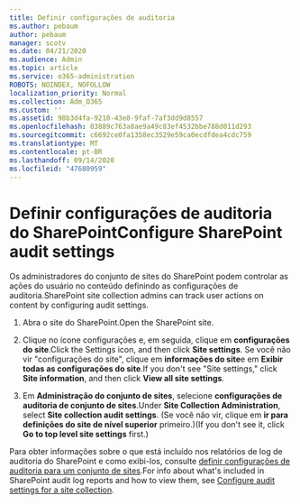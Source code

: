```yaml
---
title: Definir configurações de auditoria
ms.author: pebaum
author: pebaum
manager: scotv
ms.date: 04/21/2020
ms.audience: Admin
ms.topic: article
ms.service: o365-administration
ROBOTS: NOINDEX, NOFOLLOW
localization_priority: Normal
ms.collection: Adm_O365
ms.custom: ''
ms.assetid: 98b3d4fa-9210-43e8-9faf-7af3dd9d8557
ms.openlocfilehash: 03889c763a8ae9a49c83ef4532bbe788d011d293
ms.sourcegitcommit: c6692ce0fa1358ec3529e59ca0ecdfdea4cdc759
ms.translationtype: MT
ms.contentlocale: pt-BR
ms.lasthandoff: 09/14/2020
ms.locfileid: "47680959"
---
```

# <a name="configure-sharepoint-audit-settings"></a><span data-ttu-id="ddf50-102">Definir configurações de auditoria do SharePoint</span><span class="sxs-lookup"><span data-stu-id="ddf50-102">Configure SharePoint audit settings</span></span>

<span data-ttu-id="ddf50-103">Os administradores do conjunto de sites do SharePoint podem controlar as ações do usuário no conteúdo definindo as configurações de auditoria.</span><span class="sxs-lookup"><span data-stu-id="ddf50-103">SharePoint site collection admins can track user actions on content by configuring audit settings.</span></span>
  
1. <span data-ttu-id="ddf50-104">Abra o site do SharePoint.</span><span class="sxs-lookup"><span data-stu-id="ddf50-104">Open the SharePoint site.</span></span>
    
2. <span data-ttu-id="ddf50-105">Clique no ícone configurações e, em seguida, clique em **configurações do site**.</span><span class="sxs-lookup"><span data-stu-id="ddf50-105">Click the Settings icon, and then click **Site settings**.</span></span> <span data-ttu-id="ddf50-106">Se você não vir "configurações do site", clique em **informações do site**e em **Exibir todas as configurações do site**.</span><span class="sxs-lookup"><span data-stu-id="ddf50-106">If you don't see "Site settings," click **Site information**, and then click **View all site settings**.</span></span>
    
3. <span data-ttu-id="ddf50-107">Em **Administração do conjunto de sites**, selecione **configurações de auditoria de conjunto de sites**.</span><span class="sxs-lookup"><span data-stu-id="ddf50-107">Under **Site Collection Administration**, select **Site collection audit settings**.</span></span> <span data-ttu-id="ddf50-108">(Se você não vir, clique em **ir para definições do site de nível superior** primeiro.)</span><span class="sxs-lookup"><span data-stu-id="ddf50-108">(If you don't see it, click **Go to top level site settings** first.)</span></span> 
    
<span data-ttu-id="ddf50-109">Para obter informações sobre o que está incluído nos relatórios de log de auditoria do SharePoint e como exibi-los, consulte [definir configurações de auditoria para um conjunto de sites](https://go.microsoft.com/fwlink/?linkid=404050).</span><span class="sxs-lookup"><span data-stu-id="ddf50-109">For info about what's included in SharePoint audit log reports and how to view them, see [Configure audit settings for a site collection](https://go.microsoft.com/fwlink/?linkid=404050).</span></span>
  


